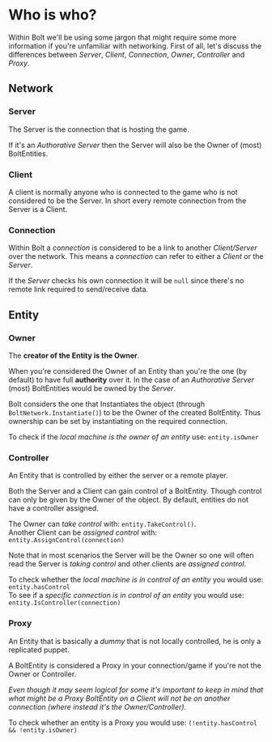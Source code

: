 # Who is who?

Within Bolt we'll be using some jargon that might require some more information if you're unfamiliar with networking.
First of all, let's discuss the differences between *Server*, *Client*, *Connection*, *Owner*, *Controller* and *Proxy*.

## Network

### Server

The Server is the connection that is hosting the game.

If it's an *Authorative Server* then the Server will also be the Owner of (most) BoltEntities.

### Client

A client is normally anyone who is connected to the game who is not considered to be the Server.
In short every remote connection from the Server is a Client.

### Connection

Within Bolt a *connection* is considered to be a link to another *Client/Server* over the network.
This means a *connection* can refer to either a *Client* or the *Server*.

If the *Server* checks his own connection it will be `null` since there's no remote link required to send/receive data.

## Entity

### Owner

The **creator of the Entity is the Owner**.

When you're considered the Owner of an Entity than you're the one (by default) to have full **authority** over it.
In the case of an *Authorative Server* (most) BoltEntities would be owned by the *Server*.

Bolt considers the one that Instantiates the object (through `BoltNetwork.Instantiate()`) to be the Owner of the created BoltEntity.
Thus ownership can be set by instantiating on the required connection.

To check if the *local machine is the owner of an entity* use: `entity.isOwner`

### Controller

An Entity that is controlled by either the server or a remote player.

Both the Server and a Client can gain control of a BoltEntity. Though control can only be given by the Owner of the object. By default, entities do not have a controller assigned.

The Owner can *take control* with: `entity.TakeControl()`.  
Another Client can be *assigned control* with: `entity.AssignControl(connection)`

Note that in most scenarios the Server will be the Owner so one will often read the Server is *taking control* and other clients are *assigned control*.

To check whether the *local machine is in control of an entity* you would use: `entity.hasControl`  
To see if a *specific connection is in control of an entity* you would use: `entity.IsController(connection)`

### Proxy

An Entity that is basically a *dummy* that is not locally controlled, he is only a replicated puppet.

A BoltEntity is considered a Proxy in your connection/game if you're not the Owner or Controller.

*Even though it may seem logical for some it's important to keep in mind that what might be a Proxy BoltEntity on a Client will not be on another connection (where instead it's the Owner/Controller).*

To check whether an entity is a Proxy you would use: `(!entity.hasControl && !entity.isOwner)`
